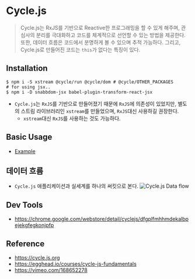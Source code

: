 # Cycle.js
> Cycle.js는 RxJS를 기반으로 Reactive한 프로그래밍을 할 수 있게 해주며, 관심사의 분리를 극대화하고 코드를 체계적으로 선언할 수 있는 방법을 제공한다. 또한, 데이터 흐름은 코드에서 분명하게 볼 수 있으며 추적 가능하다. 그리고, Cycle.js로 만들어진 코드는 `this`가 없다는 특징이 있다.

## Installation
```
$ npm i -S xstream @cycle/run @cycle/dom # @cycle/OTHER_PACKAGES
# for using jsx..
$ npm i -D snabbdom-jsx babel-plugin-transform-react-jsx
```
- `Cycle.js`는 `RxJS`를 기반으로 만들어졌기 때문에 `RxJS`에 의존성이 있었지만, 별도의 스트림 라이브러리인 `xstream`를 만들었으며, `RxJS`대신 사용하길 권장한다.
  - `xstream`대신 `RxJS`를 사용하는 것도 가능하다.

## Basic Usage
- [Example](https://github.com/wonism/TIL/tree/master/front-end/cyclejs/example)

## 데이터 흐름
- `Cycle.js` 애플리케이션과 실세계를 하나의 써킷으로 본다.
![Cycle.js Data flow]('./cycle-dataflow.svg')

## Dev Tools
- https://chrome.google.com/webstore/detail/cyclejs/dfgplfmhhmdekalbpejekgfegkonjpfp

## Reference
- https://cycle.js.org
- https://egghead.io/courses/cycle-js-fundamentals
- https://vimeo.com/168652278
